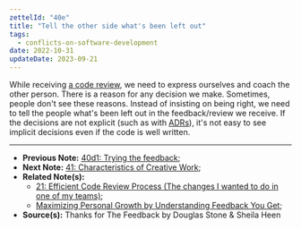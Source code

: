 ```yaml
---
zettelId: "40e"
title: "Tell the other side what's been left out"
tags:
  - conflicts-on-software-development
date: 2022-10-31
updateDate: 2023-09-21
---
```


While receiving [a code review](/notes/21/), we need to express ourselves and coach the other person. There is a reason for any decision we make. Sometimes, people don't see these reasons. Instead of insisting on being right, we need to tell the people what's been left out in the feedback/review we receive. If the decisions are not explicit (such as with [ADRs](https://www.cognitect.com/blog/2011/11/15/documenting-architecture-decisions)), it's not easy to see implicit decisions even if the code is well written.

---

- **Previous Note:** [40d1: Trying the feedback](/notes/40d1/);
- **Next Note:** [41: Characteristics of Creative Work](/notes/41/);
- **Related Note(s):**
  - [21: Efficient Code Review Process (The changes I wanted to do in one of my teams)](/notes/21/);
  - [Maximizing Personal Growth by Understanding Feedback You Get](/maximizing-personal-growth-by-understanding/);
- **Source(s):** Thanks for The Feedback by Douglas Stone & Sheila Heen
